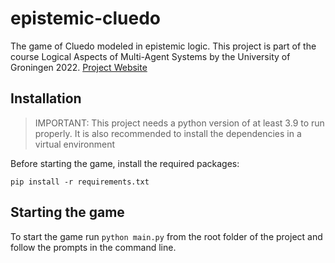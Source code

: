 # epistemic-cluedo

The game of Cluedo modeled in epistemic logic. This project is part of the course Logical Aspects of Multi-Agent Systems by the University of Groningen 2022. [Project Website](https://lsickert.github.io/epistemic-cluedo/)

## Installation

> IMPORTANT: This project needs a python version of at least 3.9 to run properly. It is also recommended to install the dependencies in a virtual environment

Before starting the game, install the required packages:

```
pip install -r requirements.txt
```

## Starting the game

To start the game run `python main.py` from the root folder of the project and follow the prompts in the command line.

